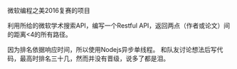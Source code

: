 微软编程之美2016复赛的项目

利用所给的微软学术搜索API，编写一个Restful API，返回两点（作者或论文）间的距离<4的所有路径。

因为排名依据响应时间，所以使用Nodejs异步单线程。
和队友讨论想法后写代码，最高时排名三十几，然而并没有晋级，说多了都是泪。
